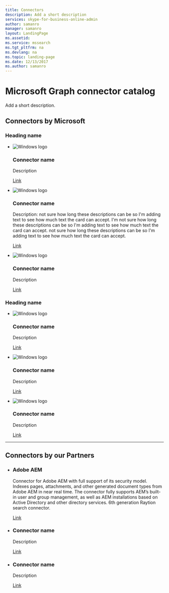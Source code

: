 ```yaml
---
title: Connectors
description: Add a short description
services: skype-for-business-online-admin
author: samanro
manager: samanro
layout: LandingPage
ms.assetid: 
ms.service: mssearch
ms.tgt_pltfrm: na
ms.devlang: na
ms.topic: landing-page
ms.date: 12/13/2017
ms.author: samanro
---
```

# Microsoft Graph connector catalog

Add a short description.

<h2>Connectors by Microsoft</h2>
<h3>Heading name</h3>
<ul class="panelContent cardsY">
    <li>
        <div class="cardSize">
            <div class="cardPadding">
                <div class="card">
                    <div class="cardImageOuter">
                        <div class="cardImage">
                            <img src="https://docs.microsoft.com/en-us//media/logos/logo_Windows.svg" alt="Windows logo" />
                        </div>
                    </div>
                    <div class="cardText">
                        <h3>Connector name</h3>
                        <p>Description</p>
                        <p><a href="">Link</a></p>
                    </div>
                </div>
            </div>
        </div>
    </li>
    <li>
        <div class="cardSize">
            <div class="cardPadding">
                <div class="card">
                    <div class="cardImageOuter">
                        <div class="cardImage">
                            <img src="https://docs.microsoft.com/en-us//media/logos/logo_Windows.svg" alt="Windows logo" />
                        </div>
                    </div>
                    <div class="cardText">
                        <h3>Connector name</h3>
                        <p>Description: not sure how long these descriptions can be so I'm adding text to see how much text the card can accept. I'm not sure how long these descriptions can be so I'm adding text to see how much text the card can accept. not sure how long these descriptions can be so I'm adding text to see how much text the card can accept. </p>
                        <p><a href="">Link</a></p>
                    </div>
                </div>
            </div>
        </div>
    </li>
    <li>
        <div class="cardSize">
            <div class="cardPadding">
                <div class="card">
                    <div class="cardImageOuter">
                        <div class="cardImage">
                            <img src="https://docs.microsoft.com/en-us//media/logos/logo_Windows.svg" alt="Windows logo" />
                        </div>
                    </div>
                    <div class="cardText">
                        <h3>Connector name</h3>
                        <p>Description</p>
                        <p><a href="">Link</a></p>
                    </div>
                </div>
            </div>
        </div>
    </li>
</ul>
<h3>Heading name</h3>
<ul class="panelContent cardsY">
    <li>
        <div class="cardSize">
            <div class="cardPadding">
                <div class="card">
                    <div class="cardImageOuter">
                        <div class="cardImage">
                            <img src="https://docs.microsoft.com/en-us//media/logos/logo_Windows.svg" alt="Windows logo" />
                        </div>
                    </div>
                    <div class="cardText">
                        <h3>Connector name</h3>
                        <p>Description</p>
                        <p><a href="">Link</a></p>
                    </div>
                </div>
            </div>
        </div>
    </li>
    <li>
        <div class="cardSize">
            <div class="cardPadding">
                <div class="card">
                    <div class="cardImageOuter">
                        <div class="cardImage">
                            <img src="https://docs.microsoft.com/en-us//media/logos/logo_Windows.svg" alt="Windows logo" />
                        </div>
                    </div>
                    <div class="cardText">
                        <h3>Connector name</h3>
                        <p>Description</p>
                        <p><a href="">Link</a></p>
                    </div>
                </div>
            </div>
        </div>
    </li>
    <li>
        <div class="cardSize">
            <div class="cardPadding">
                <div class="card">
                    <div class="cardImageOuter">
                        <div class="cardImage">
                            <img src="https://docs.microsoft.com/en-us//media/logos/logo_Windows.svg" alt="Windows logo" />
                        </div>
                    </div>
                    <div class="cardText">
                        <h3>Connector name</h3>
                        <p>Description</p>
                        <p><a href="">Link</a></p>
                    </div>
                </div>
            </div>
        </div>
    </li>
</ul>


---

<h2>Connectors by our Partners</h2>
<ul class="panelContent cardsZ">
    <li>
        <div class="cardSize">
            <div class="cardPadding">
                <div class="card">
                    <div class="cardText">
                        <h3>Adobe AEM</h3>
                        <p>Connector for Adobe AEM with full support of its security model. Indexes pages, attachments, and other generated document types from Adobe AEM in near real time. The connector fully supports AEM’s built-in user and group management, as well as AEM installations based on Active Directory and other directory services. 6th generation Raytion search connector. </p>
                        <p><a href="">Link</a></p>
                    </div>
                </div>
            </div>
        </div>
    </li>
    <li>
        <div class="cardSize">
            <div class="cardPadding">
                <div class="card">
                    <div class="cardText">
                        <h3>Connector name</h3>
                        <p>Description</p>
                        <p><a href="">Link</a></p>
                    </div>
                </div>
            </div>
        </div>
    </li>
    <li>
        <div class="cardSize">
            <div class="cardPadding">
                <div class="card">
                    <div class="cardText">
                        <h3>Connector name</h3>
                        <p>Description</p>
                        <p><a href="">Link</a></p>
                    </div>
                </div>
            </div>
        </div>
    </li>
</ul>

